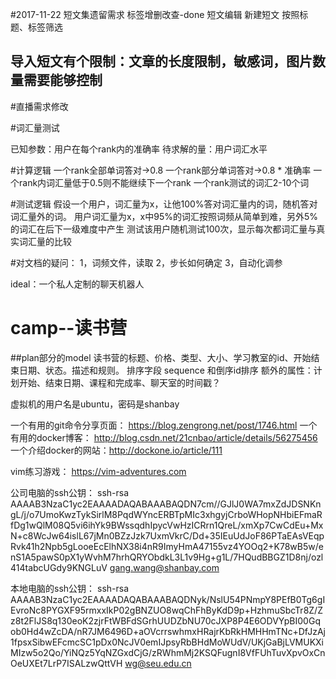 #2017-11-22 短文集遗留需求
标签增删改查-done
短文编辑
    新建短文
        按照标题、标签筛选

## 导入短文有个限制：文章的长度限制，敏感词，图片数量需要能够控制


#直播需求修改

#词汇量测试 

已知参数：用户在每个rank内的准确率
待求解的量：用户词汇水平 

#计算逻辑
一个rank全部单词答对->0.8
一个rank部分单词答对->0.8 * 准确率
一个rank内词汇量低于0.5则不能继续下一个rank
一个rank测试的词汇2-10个词

#测试逻辑
假设一个用户，词汇量为x，让他100%答对词汇量内的词，随机答对词汇量外的词。
用户词汇量为x，x中95%的词汇按照词频从简单到难，另外5%的词汇在后下一级难度中产生
测试该用户随机测试100次，显示每次都词汇量与真实词汇量的比较

#对文档的疑问：
1，词频文件，读取
2，步长如何确定
3，自动化调参

ideal：一个私人定制的聊天机器人
# camp--读书营
##plan部分的model
读书营的标题、价格、类型、大小、学习教室的id、开始结束日期、状态。描述和规则。
排序字段 sequence 和倒序id排序
额外的属性：计划开始、结束日期、课程和完成率、聊天室的时间戳？

虚拟机的用户名是ubuntu，密码是shanbay

一个有用的git命令分享页面：
https://blog.zengrong.net/post/1746.html
一个有用的docker博客：
http://blog.csdn.net/21cnbao/article/details/56275456
一个介绍docker的网站：http://dockone.io/article/111 

vim练习游戏： https://vim-adventures.com


公司电脑的ssh公钥：
ssh-rsa AAAAB3NzaC1yc2EAAAADAQABAAABAQDN7cm//GJlJ0WA7mxZdJDSNKngL/j/o7UmoKwzTykSirlM8PqdWYncERBTpMIc3xhgyjCrboWHopNHbiEFmaRfDg1wQlM08Q5vi6ihYk9BWssqdhIpycVwHzICRrn1QreL/xmXp7CwCdEu+MxN+c8WcJw64islL67jMn0BZzJzk7UxmVkrC/Dd+35IEuUdJoF86PTaEAsVEqpRvk41h2Npb5gLooeEcElhNX38i4nR9ImyHmA47155vz4YOOq2+K78wB5w/enS1A5pawS0pX1yWvhM7hrhQRYObdkL3L1v9Hg+g1L/7HQudBBGZ1D8nj/ozl414tabcUGdy9KNGLuV gang.wang@shanbay.com

本地电脑的ssh公钥：
ssh-rsa AAAAB3NzaC1yc2EAAAADAQABAAABAQDNyk/NslU54PNmpY8PEfB0Tg6gIEvroNc8PYGXF95rmxxIkP02gBNZUO8wqChFhByKdD9p+HzhmuSbcTr8Z/Zz8t2FlJS8q130eoK2zjrFtWBFdSGrhUUDZbNU70cJXP8P4E6ODVYpBI00Gqob0Hd4wZcDA/nR7JM6496D+aOVcrrswhmxHRajrKbRkHMHHmTNc+DfJzAj1fpsxSibwEFcmcSC1pDx0NcJV0emIJpsyRbBHdMoWUdV/UKjGaBjLVMUKXiMIzw5o2Qo/YiNQz5YqNZGxdCjG/zRWhmMj2KSQFugnI8VfFUhTuvXpvOxCnOeUXEt7LrP7ISALzwQttVH wg@seu.edu.cn



